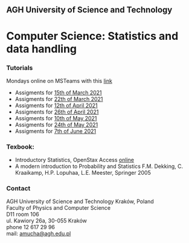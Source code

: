 ## AGH University of Science and Technology
# Computer Science: Statistics and data handling

### Tutorials
Mondays online on MSTeams with this [link](https://teams.microsoft.com/l/team/19%3a64495665b1504ac1872ec4277483834a%40thread.tacv2/conversations?groupId=c6095894-e8d9-49bd-b4f3-e1a955036a46&tenantId=80b1033f-21e0-4a82-bbc0-f05fdccd3bc8) 

- Assigments for [15th of March 2021](/FILES/Tutorial_1.pdf) 
- Assigments for [22th of March 2021](/FILES/Tutorial_2.pdf) 
- Assigments for [12th of April 2021](/FILES/Tutorial_3.pdf)
- Assigments for [26th of April 2021](/FILES/Tutorial_4.pdf)
- Assigments for [10th of May 2021](/FILES/Tutorial_5.pdf)
- Assigments for [24th of May 2021](/FILES/Tutorial_6.pdf) 
- Assigments for [7th of June 2021](/FILES/Tutorial_6.pdf) 

### Texbook: 
- Introductory Statistics, OpenStax Access [online](https://openstax.org/details/introductory-statistics)
- A modern introduction to Probability and Statistics F.M. Dekking, C. Kraaikamp, H.P. Lopuhaa, L.E. Meester, Springer 2005

### Contact
AGH University of Science and Technology Kraków, Poland <br>
Faculty of Physics and Computer Science <br>
D11 room 106 <br>
ul. Kawiory 26a, 30-055 Kraków <br>
phone 12 617 29 96 <br>
mail: amucha@agh.edu.pl


